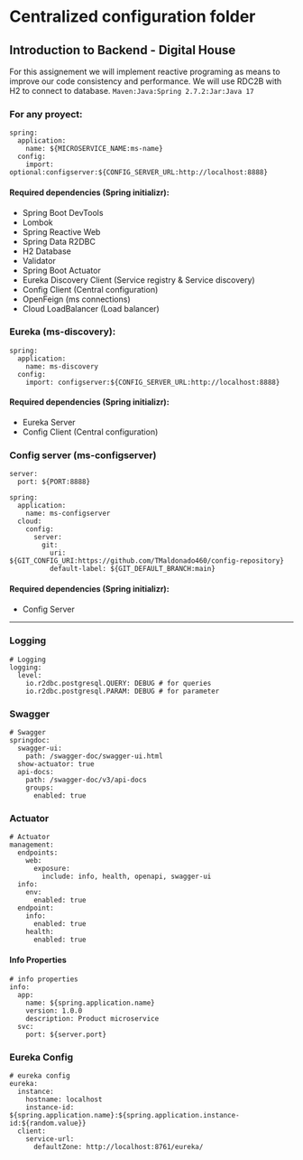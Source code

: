 # Centralized configuration folder
## Introduction to Backend - Digital House

For this assignement we will implement reactive programing as means to improve our code consistency and performance. We will use RDC2B with H2 to connect to database.
`Maven:Java:Spring 2.7.2:Jar:Java 17`

### For any proyect:
```
spring:
  application:
    name: ${MICROSERVICE_NAME:ms-name}
  config:
    import: optional:configserver:${CONFIG_SERVER_URL:http://localhost:8888}
```
#### Required dependencies (Spring initializr):
* Spring Boot DevTools
* Lombok
* Spring Reactive Web
* Spring Data R2DBC
* H2 Database
* Validator
* Spring Boot Actuator
* Eureka Discovery Client (Service registry & Service discovery)
* Config Client (Central configuration)
* OpenFeign (ms connections)
* Cloud LoadBalancer (Load balancer)

### Eureka (ms-discovery):
```
spring:
  application:
    name: ms-discovery
  config:
    import: configserver:${CONFIG_SERVER_URL:http://localhost:8888}
```
#### Required dependencies (Spring initializr):
* Eureka Server
* Config Client (Central configuration)

### Config server (ms-configserver)
```
server:
  port: ${PORT:8888}

spring:
  application:
    name: ms-configserver
  cloud:
    config:
      server:
        git:
          uri: ${GIT_CONFIG_URI:https://github.com/TMaldonado460/config-repository}
          default-label: ${GIT_DEFAULT_BRANCH:main}
```
#### Required dependencies (Spring initializr):
* Config Server

---

### Logging
```
# Logging
logging:
  level:
    io.r2dbc.postgresql.QUERY: DEBUG # for queries
    io.r2dbc.postgresql.PARAM: DEBUG # for parameter
```
### Swagger
```
# Swagger
springdoc:
  swagger-ui:
    path: /swagger-doc/swagger-ui.html
  show-actuator: true
  api-docs:
    path: /swagger-doc/v3/api-docs
    groups:
      enabled: true
```
### Actuator
```
# Actuator
management:
  endpoints:
    web:
      exposure:
        include: info, health, openapi, swagger-ui
  info:
    env:
      enabled: true
  endpoint:
    info:
      enabled: true
    health:
      enabled: true
```
#### Info Properties
```
# info properties
info:
  app:
    name: ${spring.application.name}
    version: 1.0.0
    description: Product microservice
  svc:
    port: ${server.port}
```
### Eureka Config
```
# eureka config
eureka:
  instance:
    hostname: localhost
    instance-id: ${spring.application.name}:${spring.application.instance-id:${random.value}}
  client:
    service-url:
      defaultZone: http://localhost:8761/eureka/
```
